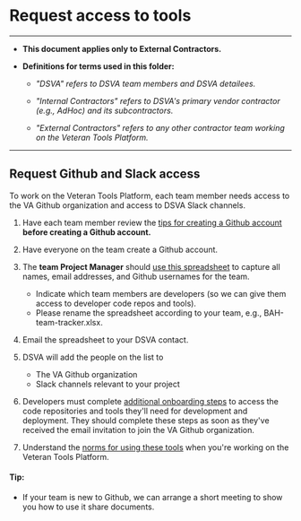 # Request access to tools

<hr>

* **This document applies only to External Contractors.**

* **Definitions for terms used in this folder:**

  * *"DSVA" refers to DSVA team members and DSVA detailees.*

  * *"Internal Contractors" refers to DSVA's primary vendor contractor (e.g., AdHoc) and its subcontractors.*

  * *"External Contractors" refers to any other contractor team working on the Veteran Tools Platform.*

<hr>


## Request Github and Slack access

To work on the Veteran Tools Platform, each team member needs access to the VA Github organization and access to DSVA Slack channels.

1. Have each team member review the [tips for creating a Github account](../Norms/Github/README.md#tips-for-creating-a-github-account) **before creating a Github account.**

1. Have everyone on the team create a Github account.

1. The **team Project Manager** should [use this spreadsheet](external-contractor-team-tracker.xlsx) to capture all names, email addresses, and Github usernames for the team.
    * Indicate which team members are developers (so we can give them access to developer code repos and tools).
    * Please rename the spreadsheet according to your team, e.g., BAH-team-tracker.xlsx.

1. Email the spreadsheet to your DSVA contact.

1. DSVA will add the people on the list to
    * The VA Github organization
    * Slack channels relevant to your project

1. Developers must complete [additional onboarding steps](https://department-of-veterans-affairs.github.io/va-digital-services-platform-docs/docs/vets-developer-docs/getting-started.html#getting-started) to access the code repositories and tools they'll need for development and deployment. They should complete these steps as soon as they've received the email invitation to join the VA Github organization.

1. Understand the [norms for using these tools](../Norms/tools.md) when you're working on the Veteran Tools Platform.


#### Tip:

* If your team is new to Github, we can arrange a short meeting to show you how to use it share documents.
